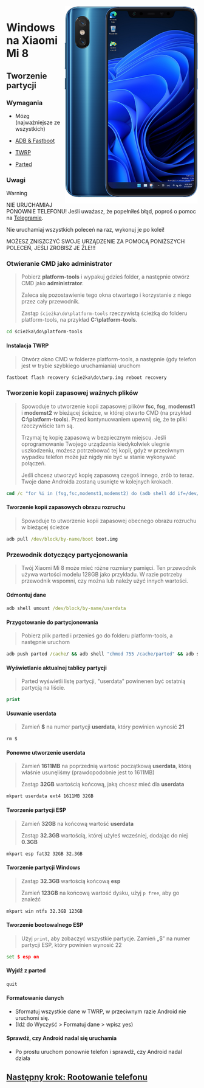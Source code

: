<img align="right" src="https://github.com/n00b69/woa-dipper/blob/main/dipper.png" width="350" alt="Windows 11 running on dipper">

# Windows na Xiaomi Mi 8

## Tworzenie partycji

### Wymagania
- Mózg (najważniejsze ze wszystkich)

- [ADB & Fastboot](https://developer.android.com/studio/releases/platform-tools)
  
- [TWRP](https://github.com/n00b69/woa-dipper/releases/download/Files/twrp.img)

- [Parted](https://github.com/n00b69/woa-dipper/releases/download/Files/parted)

### Uwagi
> [!Warning]  
> 
> NIE URUCHAMIAJ PONOWNIE TELEFONU! Jeśli uważasz, że popełniłeś błąd, poproś o pomoc na [Telegramie](https://t.me/woadipper).
> 
> Nie uruchamiaj wszystkich poleceń na raz, wykonuj je po kolei!
>
> MOŻESZ ZNISZCZYĆ SWOJE URZĄDZENIE ZA POMOCĄ PONIŻSZYCH POLECEŃ, JEŚLI ZROBISZ JE ŹLE!!!

### Otwieranie CMD jako administrator
> Pobierz **platform-tools** i wypakuj gdzieś folder, a następnie otwórz CMD jako **administrator**.
>
> Zaleca się pozostawienie tego okna otwartego i korzystanie z niego przez cały przewodnik.
> 
> Zastąp `ścieżka\do\platform-tools` rzeczywistą ścieżką do folderu platform-tools, na przykład **C:\platform-tools**.
```cmd
cd ścieżka\do\platform-tools
```

#### Instalacja TWRP
> Otwórz okno CMD w folderze platform-tools, a następnie (gdy telefon jest w trybie szybkiego uruchamiania) uruchom
```cmd
fastboot flash recovery ścieżka\do\twrp.img reboot recovery
```

### Tworzenie kopii zapasowej ważnych plików
> Spowoduje to utworzenie kopii zapasowej plików **fsc**, **fsg**, **modemst1** i **modemst2** w bieżącej ścieżce, w której otwarto CMD (na przykład **C:\platform-tools**). Przed kontynuowaniem upewnij się, że te pliki rzeczywiście tam są.
> 
> Trzymaj tę kopię zapasową w bezpiecznym miejscu. Jeśli oprogramowanie Twojego urządzenia kiedykolwiek ulegnie uszkodzeniu, możesz potrzebować tej kopii, gdyż w przeciwnym wypadku telefon może już nigdy nie być w stanie wykonywać połączeń.
> 
> Jeśli chcesz utworzyć kopię zapasową czegoś innego, zrób to teraz. Twoje dane Androida zostaną usunięte w kolejnych krokach.
```cmd
cmd /c "for %i in (fsg,fsc,modemst1,modemst2) do (adb shell dd if=/dev/block/by-name/%i of=/tmp/%i.bin & adb pull /tmp/%i.bin)"
```

#### Tworzenie kopii zapasowych obrazu rozruchu
> Spowoduje to utworzenie kopii zapasowej obecnego obrazu rozruchu w bieżącej ścieżce
```cmd
adb pull /dev/block/by-name/boot boot.img
```

### Przewodnik dotyczący partycjonowania
> Twój Xiaomi Mi 8 może mieć różne rozmiary pamięci. Ten przewodnik używa wartości modelu 128GB jako przykładu. W razie potrzeby przewodnik wspomni, czy można lub należy użyć innych wartości.

#### Odmontuj dane
```cmd
adb shell umount /dev/block/by-name/userdata
```

#### Przygotowanie do partycjonowania
> Pobierz plik parted i przenieś go do folderu platform-tools, a następnie uruchom
```cmd
adb push parted /cache/ && adb shell "chmod 755 /cache/parted" && adb shell /cache/parted /dev/block/sda
```

#### Wyświetlanie aktualnej tablicy partycji
> Parted wyświetli listę partycji, "userdata" powinenen być ostatnią partycją na liście.
```cmd
print
```

#### Usuwanie userdata
> Zamień **$** na numer partycji **userdata**, który powinien wynosić **21**
```cmd
rm $
```

#### Ponowne utworzenie userdata
> Zamień **1611MB** na poprzednią wartość początkową **userdata**, którą właśnie usunęliśmy (prawdopodobnie jest to 1611MB)
>
> Zastąp **32GB** wartością końcową, jaką chcesz mieć dla **userdata**
```cmd
mkpart userdata ext4 1611MB 32GB
```

#### Tworzenie partycji ESP 
> Zamień **32GB** na końcową wartość **userdata**
>
> Zastąp **32.3GB** wartością, której użyłeś wcześniej, dodając do niej **0.3GB**
```cmd
mkpart esp fat32 32GB 32.3GB
```

#### Tworzenie partycji Windows
> Zastąp **32.3GB** wartością końcową **esp**
>
> Zamień **123GB** na końcową wartość dysku, użyj `p free`, aby go znaleźć
```cmd
mkpart win ntfs 32.3GB 123GB
```

#### Tworzenie bootowalnego ESP
> Użyj `print`, aby zobaczyć wszystkie partycje. Zamień „$” na numer partycji ESP, który powinien wynosić 22
```cmd
set $ esp on
```

#### Wyjdź z parted
```cmd
quit
```

#### Formatowanie danych
- Sformatuj wszystkie dane w TWRP, w przeciwnym razie Android nie uruchomi się.
- (Idź do Wyczyść > Formatuj dane > wpisz yes)

#### Sprawdź, czy Android nadal się uruchamia
- Po prostu uruchom ponownie telefon i sprawdź, czy Android nadal działa

## [Następny krok: Rootowanie telefonu](2-root.md)





















